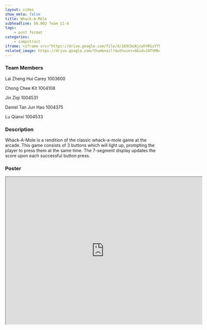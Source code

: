 ```yaml
---
layout: video
show_meta: false
title: Whack-A-Mole
subheadline: 50.002 Team 11-4
tags:
    - post format
categories:
    - compstruct
iframe: <iframe src="https://drive.google.com/file/d/169CkUAjcwhYRSzYTkD8CQr3F7D3wg9Yg/preview" width="640" height="480"></iframe>
related_image: https://drive.google.com/thumbnail?authuser=0&id=10TVMbccnLNMnX6XTW1jGasSi3uV8_sTX&sz=w300-h300-p-k-nu-iv1
---
```


### Team Members

Lai Zheng Hui Carey 1003600

Chong Chee Kit 1004108

Jin Ziqi  1004531

Daniel Tan Jun Hao  1004375

Lu Qianxi 1004533  

### Description

Whack-A-Mole is a rendition of the classic whack-a-mole game at the arcade. This game consists of 3 buttons which will light up, prompting the player to press them at the same time. The 7-segment display updates the score upon each successful button press.

### Poster

<iframe src="https://drive.google.com/file/d/10TVMbccnLNMnX6XTW1jGasSi3uV8_sTX/preview" width="640" height="480"></iframe>
